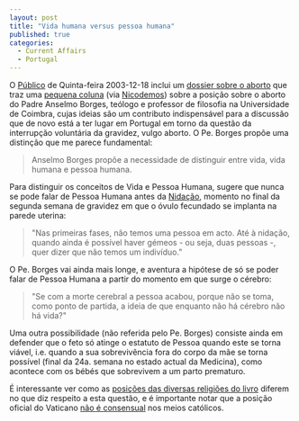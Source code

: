 ```yaml
---
layout: post
title: "Vida humana versus pessoa humana"
published: true
categories:
  - Current Affairs
  - Portugal
---
```


O [Público] de Quinta-feira 2003-12-18 inclui um [dossier sobre o
aborto] que traz uma [pequena coluna] (via [Nicodemos]) sobre a posição
sobre o aborto do Padre Anselmo Borges, teólogo e professor de filosofia
na Universidade de Coimbra, cujas ideias são um contributo indispensável
para a discussão que de novo está a ter lugar em Portugal em torno da
questão da interrupção voluntária da gravidez, vulgo aborto. O Pe.
Borges propõe uma distinção que me parece fundamental:

> Anselmo Borges propõe a necessidade de distinguir entre vida, vida
> humana e pessoa humana.

Para distinguir os conceitos de Vida e Pessoa Humana, sugere que nunca
se pode falar de Pessoa Humana antes da [Nidação], momento no final da
segunda semana de gravidez em que o óvulo fecundado se implanta na
parede uterina:

> "Nas primeiras fases, não temos uma pessoa em acto. Até à nidação,
> quando ainda é possível haver gémeos - ou seja, duas pessoas -, quer
> dizer que não temos um indivíduo."

O Pe. Borges vai ainda mais longe, e aventura a hipótese de só se poder
falar de Pessoa Humana a partir do momento em que surge o cérebro:

> "Se com a morte cerebral a pessoa acabou, porque não se toma, como
> ponto de partida, a ideia de que enquanto não há cérebro não há vida?"

Uma outra possibilidade (não referida pelo Pe. Borges) consiste ainda em
defender que o feto só atinge o estatuto de Pessoa quando este se torna
viável, i.e. quando a sua sobrevivência fora do corpo da mãe se torna
possível (final da 24a. semana no estado actual da Medicina), como
acontece com os bébés que sobrevivem a um parto prematuro.

É interessante ver como as [posições das diversas religiões do livro]
diferem no que diz respeito a esta questão, e é importante notar que a
posição oficial do Vaticano [não é consensual] nos meios católicos.

  [Público]: www.publico.pt
  [dossier sobre o aborto]: http://dossiers.publico.pt/dossier.asp?id=1106
  [pequena coluna]: http://jornal.publico.pt/2003/12/18/Destaque/X20.html
  [Nicodemos]: http://nicodemos.blogspot.com/
  [Nidação]: http://faculty.washington.edu/wtalbott/phil102/tr11-27.htm
  [posições das diversas religiões do livro]: http://www.ivf.nl/human.htm
  [não é consensual]: http://www.religiousconsultation.org/doutrina_moderada_Brazil_Portuguese.htm
